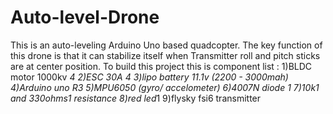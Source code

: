 # Auto-level-Drone
This is an auto-leveling Arduino Uno based quadcopter. The key function of this drone is that it can stabilize itself when Transmitter roll and pitch sticks are at center position.
To build this project this is component list :
1)BLDC motor 1000kv *4
2)ESC 30A *4 
3)lipo battery 11.1v (2200 - 3000mah)
4)Arduino uno R3
5)MPU6050 (gyro/ accelometer)
6)4007N diode *1
7)10k*1 and 330ohms*1 resistance
8)red led*1
9)flysky fsi6 transmitter

